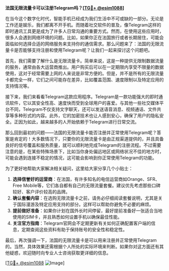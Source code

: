 **法国无限流量卡可以注册Telegram吗？[[TG💪+ @esim1088](https://t.me/s/esim1088)]**

在当今这个数字化时代，智能手机已经成为我们生活中不可或缺的一部分。无论是工作还是娱乐，我们都离不开手机。而随着社交软件的普及，像Telegram这样的即时通讯工具更是成为了许多人日常沟通的重要方式。然而，在使用这些应用时，很多人会遇到网络环境的问题。比如，如果你正在法国旅行或者长期居住，可能会面临如何选择合适的网络服务来支持你的通信需求。那么问题来了：法国的无限流量卡是否能够支持注册和使用Telegram呢？让我们一起来探讨这个问题吧。

首先，我们需要了解什么是无限流量卡。简单来说，这是一种提供无限制数据流量的服务，通常由各大运营商推出。用户购买后可以在一定期限内享受不限量的数据使用，这对于经常需要上网的人来说是非常方便的。但是，并不是所有的无限流量卡都完全一样，它们之间可能存在差异，比如覆盖范围、速度限制以及特定应用的支持情况等。

接下来，我们来看看Telegram这款应用程序。Telegram是一款功能强大的即时通讯软件，它以其安全性高、速度快而受到全球用户的喜爱。与其他一些社交媒体平台不同，Telegram不仅支持文字聊天，还可以发送语音消息、视频通话、文件共享等多种形式的内容。此外，它的加密技术也让人感到安心，确保了用户的隐私安全。正因为如此，越来越多的人开始依赖于Telegram进行日常交流。

那么回到最初的问题——法国的无限流量卡能否注册并正常使用Telegram呢？答案是肯定的！大多数情况下，只要你的无限流量卡是由正规渠道提供的，并且具备良好的信号覆盖和服务质量，就可以顺利地完成Telegram的注册流程。不过需要注意的是，在某些特殊场景下，比如当你身处偏远地区或网络状况不佳的地方时，可能会遇到连接不稳定的情况，这可能会影响到你正常使用Telegram的功能。

为了更好地帮助大家解决相关疑问，这里给大家分享几个小贴士：

1. **选择信誉好的运营商**：在法国，有许多知名的电信运营商如Orange、SFR、Free Mobile等，它们各自都有自己的无限流量套餐。建议优先考虑那些口碑较好、客户评价较高的品牌。
2. **确认套餐内容**：在选购无限流量卡之前，请务必仔细阅读套餐说明，尤其是关于国际漫游及特定应用支持的部分。这样可以帮助你避免不必要的麻烦。
3. **提前做好准备**：如果你计划在国外长时间停留，最好提前准备好一张适合当地使用的SIM卡，并且熟悉如何设置手机以确保最佳性能。
4. **关注官方指南**：Telegram官网会不定期更新有关如何正确配置客户端的信息，定期查阅这些资料有助于保持账号的安全性和稳定性。

最后，再次强调一下，法国的无限流量卡是可以用来注册并正常使用Telegram的。当然，具体效果还需根据个人所处的实际环境来判断。如果你对这方面还有其他疑惑，欢迎随时向专业人士咨询获取更详细的信息。

[[TG💪+ @esim1088](https://t.me/s/esim1088) ![Image](https://i.postimg.cc/4NQfJmqS/Snipaste-2025-05-13-00-14-12.png)]